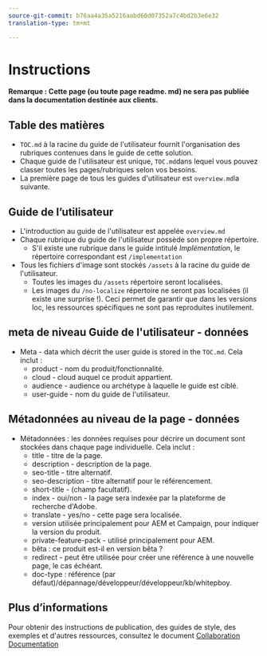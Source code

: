 ```yaml
---
source-git-commit: b76aa4a35a5216aabd60d07352a7c4bd2b3e6e32
translation-type: tm+mt

---
```

# Instructions

**Remarque : Cette page (ou toute page readme. md) ne sera pas publiée dans la documentation destinée aux clients.**

## Table des matières

+ `TOC.md` à la racine du guide de l'utilisateur fournit l'organisation des rubriques contenues dans le guide de cette solution.
+ Chaque guide de l'utilisateur est unique, `TOC.md`dans lequel vous pouvez classer toutes les pages/rubriques selon vos besoins.
+ La première page de tous les guides d'utilisateur est `overview.md`la suivante.

## Guide de l’utilisateur

+ L'introduction au guide de l'utilisateur est appelée `overview.md`
+ Chaque rubrique du guide de l'utilisateur possède son propre répertoire.
   + S'il existe une rubrique dans le guide intitulé *Implémentation*, le répertoire correspondant est `/implementation`
+ Tous les fichiers d'image sont stockés `/assets` à la racine du guide de l'utilisateur.
   + Toutes les images du `/assets` répertoire seront localisées.
   + Les images du `/no-localize` répertoire ne seront pas localisées (il existe une surprise !). Ceci permet de garantir que dans les versions loc, les ressources spécifiques ne sont pas reproduites inutilement.

## meta de niveau Guide de l'utilisateur - données

+ Meta - data which décrit the user guide is stored in the `TOC.md`. Cela inclut :
   + product - nom du produit/fonctionnalité.
   + cloud - cloud auquel ce produit appartient.
   + audience - audience ou archétype à laquelle le guide est ciblé.
   + user-guide - nom du guide de l'utilisateur.

## Métadonnées au niveau de la page - données

+ Métadonnées : les données requises pour décrire un document sont stockées dans chaque page individuelle. Cela inclut :
   + title - titre de la page.
   + description - description de la page.
   + seo-title - titre alternatif.
   + seo-description - titre alternatif pour le référencement.
   + short-title - (champ facultatif).
   + index - oui/non - la page sera indexée par la plateforme de recherche d'Adobe.
   + translate - yes/no - cette page sera localisée.
   + version utilisée principalement pour AEM et Campaign, pour indiquer la version du produit.
   + private-feature-pack - utilisé principalement pour AEM.
   + bêta : ce produit est-il en version bêta ?
   + redirect - peut être utilisée pour créer une référence à une nouvelle page, le cas échéant.
   + doc-type : référence (par défaut)/dépannage/développeur/développeur/kb/whitepboy.

## Plus d’informations

Pour obtenir des instructions de publication, des guides de style, des exemples et d'autres ressources, consultez le document [Collaboration Documentation](https://git.corp.adobe.com/AdobeDocs/collaborative-doc-instructions)
